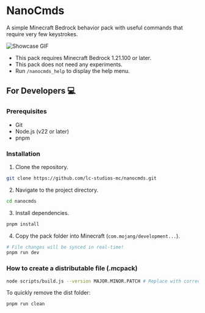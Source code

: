 # NanoCmds

A simple Minecraft Bedrock behavior pack with useful commands that require very few keystrokes.

![Showcase GIF](https://media2.giphy.com/media/v1.Y2lkPTc5MGI3NjExMzM5bWNzOWlzdXExYnJpczEzcDh5cWRyaDB4dmY3aGt0ODA5eTdsbiZlcD12MV9pbnRlcm5hbF9naWZfYnlfaWQmY3Q9Zw/TiXaxy3OtIfSStfGLP/giphy.gif)

- This pack requires Minecraft Bedrock 1.21.100 or later.
- This pack does not need any experiments.
- Run `/nanocmds_help` to display the help menu.

## For Developers :computer:

### Prerequisites

- Git
- Node.js (v22 or later)
- pnpm

### Installation

1. Clone the repository.

```bash
git clone https://github.com/lc-studios-mc/nanocmds.git
```

2. Navigate to the project directory.

```bash
cd nanocmds
```

3. Install dependencies.

```bash
pnpm install
```

4. Copy the pack folder into Minecraft (`com.mojang/development...`).

```bash
# File changes will be synced in real-time!
pnpm run dev
```

### How to create a distributable file (.mcpack)

```bash
node scripts/build.js --version MAJOR.MINOR.PATCH # Replace with correct version, such as 1.0.0
```

To quickly remove the dist folder:

```bash
pnpm run clean
```
